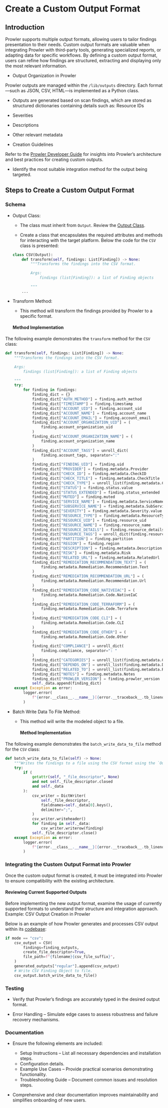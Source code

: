 # Create a Custom Output Format

## Introduction

Prowler supports multiple output formats, allowing users to tailor findings presentation to their needs. Custom output formats are valuable when integrating Prowler with third-party tools, generating specialized reports, or adapting data for specific workflows. By defining a custom output format, users can refine how findings are structured, extracting and displaying only the most relevant information.

* Output Organization in Prowler

Prowler outputs are managed within the `/lib/outputs` directory. Each format—such as JSON, CSV, HTML—is implemented as a Python class.

* Outputs are generated based on scan findings, which are stored as structured dictionaries containing details such as: Resource IDs

- Severities

- Descriptions

- Other relevant metadata

* Creation Guidelines

Refer to the [Prowler Developer Guide](https://docs.prowler.com/projects/prowler-open-source/en/latest/) for insights into Prowler’s architecture and best practices for creating custom outputs.

* Identify the most suitable integration method for the output being targeted.

## Steps to Create a Custom Output Format

### Schema

* Output Class:

  * The class must inherit from `Output`. Review the [Output Class](https://github.com/prowler-cloud/prowler/blob/master/prowler/lib/outputs/output.py).

  * Create a class that encapsulates the required attributes and methods for interacting with the target platform. Below the code for the `CSV` class is presented:

  ```python title="CSV Class"
  class CSV(Output):
      def transform(self, findings: List[Finding]) -> None:
          """Transforms the findings into the CSV format.

          Args:
              findings (list[Finding]): a list of Finding objects

          """
      ...
  ```
* Transform Method:

  * This method will transform the findings provided by Prowler to a specific format.

  #### Method Implementation

The following example demonstrates the `transform` method for the `CSV` class:

  ```python title="Transform"
  def transform(self, findings: List[Finding]) -> None:
      """Transforms the findings into the CSV format.

      Args:
          findings (list[Finding]): a list of Finding objects

      """
      try:
          for finding in findings:
              finding_dict = {}
              finding_dict["AUTH_METHOD"] = finding.auth_method
              finding_dict["TIMESTAMP"] = finding.timestamp
              finding_dict["ACCOUNT_UID"] = finding.account_uid
              finding_dict["ACCOUNT_NAME"] = finding.account_name
              finding_dict["ACCOUNT_EMAIL"] = finding.account_email
              finding_dict["ACCOUNT_ORGANIZATION_UID"] = (
                  finding.account_organization_uid
              )
              finding_dict["ACCOUNT_ORGANIZATION_NAME"] = (
                  finding.account_organization_name
              )
              finding_dict["ACCOUNT_TAGS"] = unroll_dict(
                  finding.account_tags, separator=":"
              )
              finding_dict["FINDING_UID"] = finding.uid
              finding_dict["PROVIDER"] = finding.metadata.Provider
              finding_dict["CHECK_ID"] = finding.metadata.CheckID
              finding_dict["CHECK_TITLE"] = finding.metadata.CheckTitle
              finding_dict["CHECK_TYPE"] = unroll_list(finding.metadata.CheckType)
              finding_dict["STATUS"] = finding.status.value
              finding_dict["STATUS_EXTENDED"] = finding.status_extended
              finding_dict["MUTED"] = finding.muted
              finding_dict["SERVICE_NAME"] = finding.metadata.ServiceName
              finding_dict["SUBSERVICE_NAME"] = finding.metadata.SubServiceName
              finding_dict["SEVERITY"] = finding.metadata.Severity.value
              finding_dict["RESOURCE_TYPE"] = finding.metadata.ResourceType
              finding_dict["RESOURCE_UID"] = finding.resource_uid
              finding_dict["RESOURCE_NAME"] = finding.resource_name
              finding_dict["RESOURCE_DETAILS"] = finding.resource_details
              finding_dict["RESOURCE_TAGS"] = unroll_dict(finding.resource_tags)
              finding_dict["PARTITION"] = finding.partition
              finding_dict["REGION"] = finding.region
              finding_dict["DESCRIPTION"] = finding.metadata.Description
              finding_dict["RISK"] = finding.metadata.Risk
              finding_dict["RELATED_URL"] = finding.metadata.RelatedUrl
              finding_dict["REMEDIATION_RECOMMENDATION_TEXT"] = (
                  finding.metadata.Remediation.Recommendation.Text
              )
              finding_dict["REMEDIATION_RECOMMENDATION_URL"] = (
                  finding.metadata.Remediation.Recommendation.Url
              )
              finding_dict["REMEDIATION_CODE_NATIVEIAC"] = (
                  finding.metadata.Remediation.Code.NativeIaC
              )
              finding_dict["REMEDIATION_CODE_TERRAFORM"] = (
                  finding.metadata.Remediation.Code.Terraform
              )
              finding_dict["REMEDIATION_CODE_CLI"] = (
                  finding.metadata.Remediation.Code.CLI
              )
              finding_dict["REMEDIATION_CODE_OTHER"] = (
                  finding.metadata.Remediation.Code.Other
              )
              finding_dict["COMPLIANCE"] = unroll_dict(
                  finding.compliance, separator=": "
              )
              finding_dict["CATEGORIES"] = unroll_list(finding.metadata.Categories)
              finding_dict["DEPENDS_ON"] = unroll_list(finding.metadata.DependsOn)
              finding_dict["RELATED_TO"] = unroll_list(finding.metadata.RelatedTo)
              finding_dict["NOTES"] = finding.metadata.Notes
              finding_dict["PROWLER_VERSION"] = finding.prowler_version
              self._data.append(finding_dict)
      except Exception as error:
          logger.error(
              f"{error.__class__.__name__}[{error.__traceback__.tb_lineno}]: {error}"
          )
  ```
* Batch Write Data To File Method:

  * This method will write the modeled object to a file.

    #### Method Implementation

The following example demonstrates the `batch_write_data_to_file` method for the `CSV` class:

  ```python title="Batch Write Data To File"
  def batch_write_data_to_file(self) -> None:
      """Writes the findings to a file using the CSV format using the `Output._file_descriptor`."""
      try:
          if (
              getattr(self, "_file_descriptor", None)
              and not self._file_descriptor.closed
              and self._data
          ):
              csv_writer = DictWriter(
                  self._file_descriptor,
                  fieldnames=self._data[0].keys(),
                  delimiter=";",
              )
              csv_writer.writeheader()
              for finding in self._data:
                  csv_writer.writerow(finding)
              self._file_descriptor.close()
      except Exception as error:
          logger.error(
              f"{error.__class__.__name__}[{error.__traceback__.tb_lineno}]: {error}"
          )
  ```

### Integrating the Custom Output Format into Prowler

Once the custom output format is created, it must be integrated into Prowler to ensure compatibility with the existing architecture.

#### Reviewing Current Supported Outputs

Before implementing the new output format, examine the usage of currently supported formats to understand their structure and integration approach. Example: CSV Output Creation in Prowler

Below is an example of how Prowler generates and processes CSV output within its [codebase](https://github.com/prowler-cloud/prowler/blob/master/prowler/__main__.py):

```python title="CSV creation"
if mode == "csv":
    csv_output = CSV(
        findings=finding_outputs,
        create_file_descriptor=True,
        file_path=f"{filename}{csv_file_suffix}",
    )
    generated_outputs["regular"].append(csv_output)
    # Write CSV Finding Object to file.
    csv_output.batch_write_data_to_file()
```

### Testing

* Verify that Prowler’s findings are accurately typed in the desired output format.

* Error Handling – Simulate edge cases to assess robustness and failure recovery mechanisms.

### Documentation

* Ensure the following elements are included:

  * Setup Instructions – List all necessary dependencies and installation steps.
  * Configuration details.
  * Example Use Cases – Provide practical scenarios demonstrating functionality.
  * Troubleshooting Guide – Document common issues and resolution steps.

* Comprehensive and clear documentation improves maintainability and simplifies onboarding of new users.
